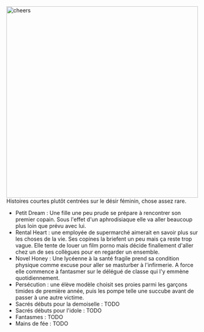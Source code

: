 <a href="/img/other/naturalbitch_01.png" style="padding-right: 25px; float:left;">
    <img src="/img/other/naturalbitch_01.png" alt="cheers" width="500"/>
</a>

<span>
<p>
Histoires courtes plutôt centrées sur le désir féminin, chose assez rare.
</p>
<ul>
<li>
Petit Dream : Une fille une peu prude se prépare à rencontrer son premier copain. Sous l'effet d'un aphrodisiaque elle va aller beaucoup plus loin que prévu avec lui.
</li>
<li>
Rental Heart : une employée de supermarché aimerait en savoir plus sur les choses de la vie. Ses copines la briefent un peu mais ça reste trop vague. Elle tente de louer un film porno mais décide finallement d'aller chez un de ses collègues pour en regarder un ensemble.
</li>
<li>
Novel Honey : Une lycéenne à la santé fragile prend sa condition physique comme excuse pour aller se masturber à l'infirmerie.  A force elle commence à fantasmer sur le délégué de classe qui l'y emmène quotidiennement.
</li>
<li>
Persécution : une élève modèle choisit ses proies parmi les garçons timides de première année, puis les pompe telle une succube avant de passer à une autre victime.
</li>
<li>
Sacrés débuts pour la demoiselle : TODO
</li>
<li>
Sacrés débuts pour l'idole : TODO
</li>
<li>
Fantasmes : TODO
</li>
<li>
Mains de fée : TODO 
</li>
</ul>


